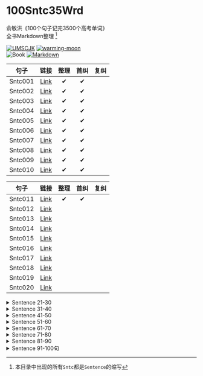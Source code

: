 # 100Sntc35Wrd

俞敏洪《100个句子记完3500个高考单词》  
全书Markdown整理 [^1]

[![UMSCJK](https://img.shields.io/badge/整理-UMSCJK-orangered)](https://github.com/UMSCJK)
[![warming-moon](https://img.shields.io/badge/辅助-warming--moon-saddlebrown)](https://github.com/warming-moon)  
![Book](https://img.shields.io/badge/俞敏洪-100个句子记完3500个高考单词-goldenrod)
[![Markdown](https://img.shields.io/badge/GitHub-Markdown-mediumseagreen)](https://markdown.com.cn/)

[^1]: 本目录中出现的所有`Sntc`都是`Sentence`的缩写

<!-- <details>
<summary>Sentence 01-10</summary> -->

|  句子   |                    链接                    | 整理  | 首纠  | 复纠  |
| :-----: | :----------------------------------------: | :---: | :---: | :---: |
| Sntc001 | [Link](100个句子记完3500个高考单词/001.md) |   ✔   |   ✔   |       |
| Sntc002 | [Link](100个句子记完3500个高考单词/002.md) |   ✔   |   ✔   |       |
| Sntc003 | [Link](100个句子记完3500个高考单词/003.md) |   ✔   |   ✔   |       |
| Sntc004 | [Link](100个句子记完3500个高考单词/004.md) |   ✔   |   ✔   |       |
| Sntc005 | [Link](100个句子记完3500个高考单词/005.md) |   ✔   |   ✔   |       |
| Sntc006 | [Link](100个句子记完3500个高考单词/006.md) |   ✔   |   ✔   |       |
| Sntc007 | [Link](100个句子记完3500个高考单词/007.md) |   ✔   |   ✔   |       |
| Sntc008 | [Link](100个句子记完3500个高考单词/008.md) |   ✔   |   ✔   |       |
| Sntc009 | [Link](100个句子记完3500个高考单词/009.md) |   ✔   |   ✔   |       |
| Sntc010 | [Link](100个句子记完3500个高考单词/010.md) |   ✔   |   ✔   |       |

<!-- </details>

<details>
<summary>Sentence 11-20</summary> -->

|  句子   |                    链接                    | 整理  | 首纠  | 复纠  |
| :-----: | :----------------------------------------: | :---: | :---: | :---: |
| Sntc011 | [Link](100个句子记完3500个高考单词/011.md) |   ✔   |   ✔   |       |
| Sntc012 | [Link](100个句子记完3500个高考单词/012.md) |       |       |       |
| Sntc013 | [Link](100个句子记完3500个高考单词/013.md) |       |       |       |
| Sntc014 | [Link](100个句子记完3500个高考单词/014.md) |       |       |       |
| Sntc015 | [Link](100个句子记完3500个高考单词/015.md) |       |       |       |
| Sntc016 | [Link](100个句子记完3500个高考单词/016.md) |       |       |       |
| Sntc017 | [Link](100个句子记完3500个高考单词/017.md) |       |       |       |
| Sntc018 | [Link](100个句子记完3500个高考单词/018.md) |       |       |       |
| Sntc019 | [Link](100个句子记完3500个高考单词/019.md) |       |       |       |
| Sntc020 | [Link](100个句子记完3500个高考单词/020.md) |       |       |       |

<!-- </details> -->

<details>
<summary>Sentence 21-30</summary>

|  句子   |                    链接                    | 整理  | 首纠  | 复纠  |
| :-----: | :----------------------------------------: | :---: | :---: | :---: |
| Sntc021 | [Link](100个句子记完3500个高考单词/021.md) |       |       |       |
| Sntc022 | [Link](100个句子记完3500个高考单词/022.md) |       |       |       |
| Sntc023 | [Link](100个句子记完3500个高考单词/023.md) |       |       |       |
| Sntc024 | [Link](100个句子记完3500个高考单词/024.md) |       |       |       |
| Sntc025 | [Link](100个句子记完3500个高考单词/025.md) |       |       |       |
| Sntc026 | [Link](100个句子记完3500个高考单词/026.md) |       |       |       |
| Sntc027 | [Link](100个句子记完3500个高考单词/027.md) |       |       |       |
| Sntc028 | [Link](100个句子记完3500个高考单词/028.md) |       |       |       |
| Sntc029 | [Link](100个句子记完3500个高考单词/029.md) |       |       |       |
| Sntc030 | [Link](100个句子记完3500个高考单词/030.md) |       |       |       |

</details>

<details>
<summary>Sentence 31-40</summary>

|  句子   |                    链接                    | 整理  | 首纠  | 复纠  |
| :-----: | :----------------------------------------: | :---: | :---: | :---: |
| Sntc031 | [Link](100个句子记完3500个高考单词/031.md) |       |       |       |
| Sntc032 | [Link](100个句子记完3500个高考单词/032.md) |       |       |       |
| Sntc033 | [Link](100个句子记完3500个高考单词/033.md) |       |       |       |
| Sntc034 | [Link](100个句子记完3500个高考单词/034.md) |       |       |       |
| Sntc035 | [Link](100个句子记完3500个高考单词/035.md) |       |       |       |
| Sntc036 | [Link](100个句子记完3500个高考单词/036.md) |       |       |       |
| Sntc037 | [Link](100个句子记完3500个高考单词/037.md) |       |       |       |
| Sntc038 | [Link](100个句子记完3500个高考单词/038.md) |       |       |       |
| Sntc039 | [Link](100个句子记完3500个高考单词/039.md) |       |       |       |
| Sntc040 | [Link](100个句子记完3500个高考单词/040.md) |       |       |       |

</details>

<details>
<summary>Sentence 41-50</summary>

|  句子   |                    链接                    | 整理  | 首纠  | 复纠  |
| :-----: | :----------------------------------------: | :---: | :---: | :---: |
| Sntc041 | [Link](100个句子记完3500个高考单词/041.md) |       |       |       |
| Sntc042 | [Link](100个句子记完3500个高考单词/042.md) |       |       |       |
| Sntc043 | [Link](100个句子记完3500个高考单词/043.md) |       |       |       |
| Sntc044 | [Link](100个句子记完3500个高考单词/044.md) |       |       |       |
| Sntc045 | [Link](100个句子记完3500个高考单词/045.md) |       |       |       |
| Sntc046 | [Link](100个句子记完3500个高考单词/046.md) |       |       |       |
| Sntc047 | [Link](100个句子记完3500个高考单词/047.md) |       |       |       |
| Sntc048 | [Link](100个句子记完3500个高考单词/048.md) |       |       |       |
| Sntc049 | [Link](100个句子记完3500个高考单词/049.md) |       |       |       |
| Sntc050 | [Link](100个句子记完3500个高考单词/050.md) |       |       |       |

</details>

<details>
<summary>Sentence 51-60</summary>

|  句子   |                    链接                    | 整理  | 首纠  | 复纠  |
| :-----: | :----------------------------------------: | :---: | :---: | :---: |
| Sntc051 | [Link](100个句子记完3500个高考单词/051.md) |       |       |       |
| Sntc052 | [Link](100个句子记完3500个高考单词/052.md) |       |       |       |
| Sntc053 | [Link](100个句子记完3500个高考单词/053.md) |       |       |       |
| Sntc054 | [Link](100个句子记完3500个高考单词/054.md) |       |       |       |
| Sntc055 | [Link](100个句子记完3500个高考单词/055.md) |       |       |       |
| Sntc056 | [Link](100个句子记完3500个高考单词/056.md) |       |       |       |
| Sntc057 | [Link](100个句子记完3500个高考单词/057.md) |       |       |       |
| Sntc058 | [Link](100个句子记完3500个高考单词/058.md) |       |       |       |
| Sntc059 | [Link](100个句子记完3500个高考单词/059.md) |       |       |       |
| Sntc060 | [Link](100个句子记完3500个高考单词/060.md) |       |       |       |

</details>

<details>
<summary>Sentence 61-70</summary>

|  句子   |                    链接                    | 整理  | 首纠  | 复纠  |
| :-----: | :----------------------------------------: | :---: | :---: | :---: |
| Sntc061 | [Link](100个句子记完3500个高考单词/061.md) |       |       |       |
| Sntc062 | [Link](100个句子记完3500个高考单词/062.md) |       |       |       |
| Sntc063 | [Link](100个句子记完3500个高考单词/063.md) |       |       |       |
| Sntc064 | [Link](100个句子记完3500个高考单词/064.md) |       |       |       |
| Sntc065 | [Link](100个句子记完3500个高考单词/065.md) |       |       |       |
| Sntc066 | [Link](100个句子记完3500个高考单词/066.md) |       |       |       |
| Sntc067 | [Link](100个句子记完3500个高考单词/067.md) |       |       |       |
| Sntc068 | [Link](100个句子记完3500个高考单词/068.md) |       |       |       |
| Sntc069 | [Link](100个句子记完3500个高考单词/069.md) |       |       |       |
| Sntc070 | [Link](100个句子记完3500个高考单词/070.md) |       |       |       |

</details>

<details>
<summary>Sentence 71-80</summary>

|  句子   |                    链接                    | 整理  | 首纠  | 复纠  |
| :-----: | :----------------------------------------: | :---: | :---: | :---: |
| Sntc071 | [Link](100个句子记完3500个高考单词/071.md) |       |       |       |
| Sntc072 | [Link](100个句子记完3500个高考单词/072.md) |       |       |       |
| Sntc073 | [Link](100个句子记完3500个高考单词/073.md) |       |       |       |
| Sntc074 | [Link](100个句子记完3500个高考单词/074.md) |       |       |       |
| Sntc075 | [Link](100个句子记完3500个高考单词/075.md) |       |       |       |
| Sntc076 | [Link](100个句子记完3500个高考单词/076.md) |       |       |       |
| Sntc077 | [Link](100个句子记完3500个高考单词/077.md) |       |       |       |
| Sntc078 | [Link](100个句子记完3500个高考单词/078.md) |       |       |       |
| Sntc079 | [Link](100个句子记完3500个高考单词/079.md) |       |       |       |
| Sntc080 | [Link](100个句子记完3500个高考单词/080.md) |       |       |       |

</details>

<details>
<summary>Sentence 81-90</summary>

|  句子   |                    链接                    | 整理  | 首纠  | 复纠  |
| :-----: | :----------------------------------------: | :---: | :---: | :---: |
| Sntc081 | [Link](100个句子记完3500个高考单词/081.md) |       |       |       |
| Sntc082 | [Link](100个句子记完3500个高考单词/082.md) |       |       |       |
| Sntc083 | [Link](100个句子记完3500个高考单词/083.md) |       |       |       |
| Sntc084 | [Link](100个句子记完3500个高考单词/084.md) |       |       |       |
| Sntc085 | [Link](100个句子记完3500个高考单词/085.md) |       |       |       |
| Sntc086 | [Link](100个句子记完3500个高考单词/086.md) |       |       |       |
| Sntc087 | [Link](100个句子记完3500个高考单词/087.md) |       |       |       |
| Sntc088 | [Link](100个句子记完3500个高考单词/088.md) |       |       |       |
| Sntc089 | [Link](100个句子记完3500个高考单词/089.md) |       |       |       |
| Sntc090 | [Link](100个句子记完3500个高考单词/090.md) |       |       |       |

</details>

<details>
<summary>Sentence 91-100句</summary>

|  句子   |                    链接                    | 整理  | 首纠  | 复纠  |
| :-----: | :----------------------------------------: | :---: | :---: | :---: |
| Sntc091 | [Link](100个句子记完3500个高考单词/091.md) |       |       |       |
| Sntc092 | [Link](100个句子记完3500个高考单词/092.md) |       |       |       |
| Sntc093 | [Link](100个句子记完3500个高考单词/093.md) |       |       |       |
| Sntc094 | [Link](100个句子记完3500个高考单词/094.md) |       |       |       |
| Sntc095 | [Link](100个句子记完3500个高考单词/095.md) |       |       |       |
| Sntc096 | [Link](100个句子记完3500个高考单词/096.md) |       |       |       |
| Sntc097 | [Link](100个句子记完3500个高考单词/097.md) |       |       |       |
| Sntc098 | [Link](100个句子记完3500个高考单词/098.md) |       |       |       |
| Sntc099 | [Link](100个句子记完3500个高考单词/099.md) |       |       |       |
| Sntc100 | [Link](100个句子记完3500个高考单词/100.md) |       |       |       |

</details>